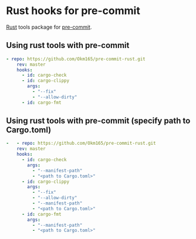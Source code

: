 # Rust hooks for pre-commit

[Rust](https://www.rust-lang.org) tools package for [pre-commit](https://pre-commit.com).

## Using rust tools with pre-commit

```yaml
- repo: https://github.com/Okm165/pre-commit-rust.git
    rev: master
    hooks:
      - id: cargo-check
      - id: cargo-clippy
        args:
          - "--fix"
          - "--allow-dirty"
      - id: cargo-fmt
```

## Using rust tools with pre-commit (specify path to Cargo.toml)

```yaml
-   - repo: https://github.com/Okm165/pre-commit-rust.git
    rev: master
    hooks:
      - id: cargo-check
        args:
          - "--manifest-path"
          - "<path to Cargo.toml>"
      - id: cargo-clippy
        args:
          - "--fix"
          - "--allow-dirty"
          - "--manifest-path"
          - "<path to Cargo.toml>"
      - id: cargo-fmt
        args:
          - "--manifest-path"
          - "<path to Cargo.toml>"
```
